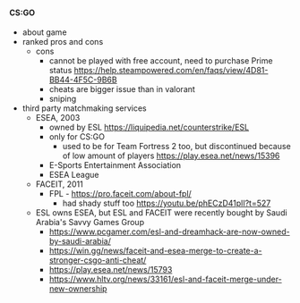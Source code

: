 #### CS:GO
- about game
- ranked pros and cons
	- cons
		- cannot be played with free account, need to purchase Prime status https://help.steampowered.com/en/faqs/view/4D81-BB44-4F5C-9B6B
		- cheats are bigger issue than in valorant
		- sniping
- third party matchmaking services
	- ESEA, 2003
		- owned by ESL https://liquipedia.net/counterstrike/ESL
		- only for CS:GO
			- used to be for Team Fortress 2 too, but discontinued because of low amount of players https://play.esea.net/news/15396
		- E-Sports Entertainment Association
		- ESEA League
	- FACEIT, 2011
		- FPL - https://pro.faceit.com/about-fpl/
			- had shady stuff too https://youtu.be/phECzD41plI?t=527
	- ESL owns ESEA, but ESL and FACEIT were recently bought by Saudi Arabia's Savvy Games Group
		- https://www.pcgamer.com/esl-and-dreamhack-are-now-owned-by-saudi-arabia/
		- https://win.gg/news/faceit-and-esea-merge-to-create-a-stronger-csgo-anti-cheat/
		- https://play.esea.net/news/15793
		- https://www.hltv.org/news/33161/esl-and-faceit-merge-under-new-ownership
